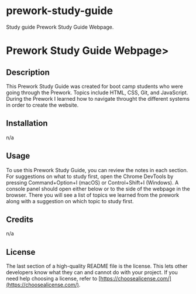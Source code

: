 # prework-study-guide
Study guide
Prework Study Guide Webpage.
  # Prework Study Guide Webpage>

## Description

This Prework Study Guide was created for boot camp students who were going through the Prework. Topics include HTML, CSS, Git, and JavaScript. During the Prework I learned how to navigate throught the different systems in order to create the website. 


## Installation

n/a

## Usage
To use this Prework Study Guide, you can review the notes in each section. For suggestions on what to study first, open the Chrome DevTools by pressing Command+Option+I (macOS) or Control+Shift+I (Windows). A console panel should open either below or to the side of the webpage in the browser. There you will see a list of topics we learned from the prework along with a suggestion on which topic to study first.

## Credits
n/a

## License

The last section of a high-quality README file is the license. This lets other developers know what they can and cannot do with your project. If you need help choosing a license, refer to [https://choosealicense.com/](https://choosealicense.com/).
